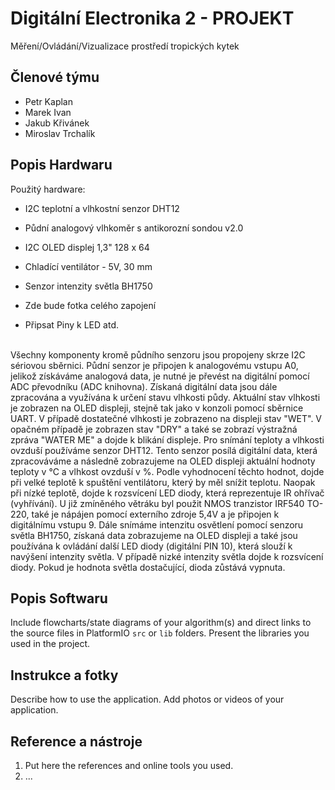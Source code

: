 # Digitální Electronika 2 - PROJEKT
Měření/Ovládání/Vizualizace prostředí tropických kytek

## Členové týmu

* Petr Kaplan
* Marek Ivan
* Jakub Křivánek
* Miroslav Trchalík

## Popis Hardwaru
Použitý hardware:
* I2C teplotní a vlhkostní senzor DHT12
* Půdní analogový vlhkoměr s antikorozní sondou v2.0
* I2C OLED displej 1,3" 128 x 64
* Chladící ventilátor - 5V, 30 mm
* Senzor intenzity světla BH1750

* Zde bude fotka celého zapojení
* Připsat Piny k LED atd.
  
<br>
Všechny komponenty kromě půdního senzoru jsou propojeny skrze I2C sériovou sběrnici. Půdní senzor je připojen k analogovému vstupu A0, jelikož získáváme analogová data, je nutné je převést na digitální pomocí ADC převodníku (ADC knihovna). Získaná digitální data jsou dále zpracována a využívána k určení stavu vlhkosti půdy. Aktuální stav vlhkosti je zobrazen na OLED displeji, stejně tak jako v konzoli pomocí sběrnice UART. V případě dostatečné vlhkosti je zobrazeno na displeji stav "WET". V opačném případě je zobrazen stav "DRY" a také se zobrazí výstražná zpráva  "WATER ME" a dojde k blikání displeje. Pro snímání teploty a vlhkosti ovzduší používáme senzor DHT12. Tento senzor posílá digitální data, která zpracováváme a následně zobrazujeme na OLED displeji aktuální hodnoty teploty v °C a vlhkost ovzduší v %. Podle vyhodnocení těchto hodnot, dojde při velké teplotě k spuštění ventilátoru, který by měl snížit teplotu. Naopak při nízké teplotě, dojde k rozsvícení LED diody, která reprezentuje IR ohřívač (vyhřívání). U již zmíněného větráku byl použit NMOS tranzistor IRF540 TO-220, také je nápájen pomocí externího zdroje 5,4V a je připojen k digitálnímu vstupu 9. Dále snímáme intenzitu osvětlení pomocí senzoru světla BH1750, získaná data zobrazujeme na OLED displeji a také jsou používána k ovládání další LED diody (digitální PIN 10), která slouží k navýšení intenzity světla. V případě nizké intenzity světla dojde k rozsvícení diody. Pokud je hodnota světla dostačující, dioda zůstává vypnuta.

## Popis Softwaru

Include flowcharts/state diagrams of your algorithm(s) and direct links to the source files in PlatformIO `src` or `lib` folders. Present the libraries you used in the project.

## Instrukce a fotky

Describe how to use the application. Add photos or videos of your application.

##  Reference a nástroje

1. Put here the references and online tools you used.
2. ...
